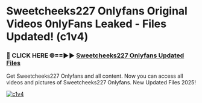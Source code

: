 # Sweetcheeks227 Onlyfans Original Videos 0nlyFans Leaked - Files Updated! (c1v4)

<h3>🔴 CLICK HERE 🌐==►► <a href="https://tinyurl.com/2m67pmp6" rel="nofollow">Sweetcheeks227 Onlyfans Updated Files</a></h3>

Get Sweetcheeks227 Onlyfans and all content. Now you can access all videos and pictures of Sweetcheeks227 Onlyfans. New Updated Files 2025!

[![c1v4](https://i.imgur.com/H4QAA4z.gif)](https://tinyurl.com/2m67pmp6)